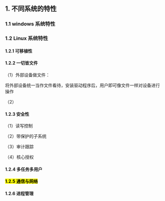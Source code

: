 ## 1. 不同系统的特性

### 1.1 windows 系统特性

### 1.2 Linux 系统特性

#### 1.2.1 可移植性

#### 1.2.2 一切皆文件

（1）外部设备做文件：

将外部设备统一当作文件看待，安装驱动程序后，用户即可像文件一样对设备进行操作

（2）

#### 1.2.3 安全性

（1）读写控制

（2）带保护的子系统

（3）审计跟踪

（4）核心授权

#### 1.2.4 多任务多用户

#### <mark> 1.2.5 通信与网络</mark>





#### 1.2.6 进程管理
